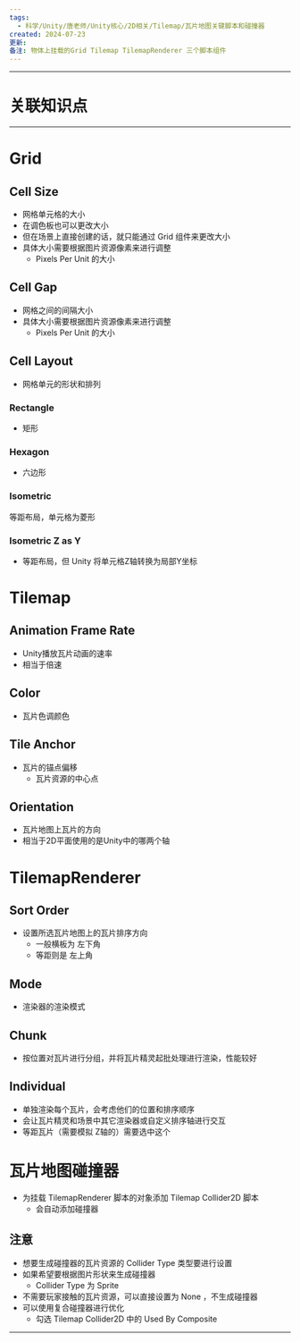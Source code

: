 ```yaml
---
tags:
  - 科学/Unity/唐老师/Unity核心/2D相关/Tilemap/瓦片地图关键脚本和碰撞器
created: 2024-07-23
更新: 
备注: 物体上挂载的Grid Tilemap TilemapRenderer 三个脚本组件
---
```


---
# 关联知识点



---
# Grid
## Cell Size

- 网格单元格的大小
- 在调色板也可以更改大小
- 但在场景上直接创建的话，就只能通过 Grid 组件来更改大小
- 具体大小需要根据图片资源像素来进行调整
	- Pixels Per Unit 的大小
## Cell Gap

- 网格之间的间隔大小
- 具体大小需要根据图片资源像素来进行调整
	- Pixels Per Unit 的大小
## Cell Layout

- 网格单元的形状和排列
### Rectangle

- 矩形
### Hexagon

- 六边形
### Isometric

等距布局，单元格为菱形
### lsometric Z as Y

- 等距布局，但 Unity 将单元格Z轴转换为局部Y坐标
# Tilemap
## Animation Frame Rate

- Unity播放瓦片动画的速率
- 相当于倍速
## Color

- 瓦片色调颜色
## Tile Anchor

- 瓦片的锚点偏移
	- 瓦片资源的中心点
## Orientation

- 瓦片地图上瓦片的方向
- 相当于2D平面使用的是Unity中的哪两个轴
# TilemapRenderer
## Sort Order

- 设置所选瓦片地图上的瓦片排序方向
	- 一般横板为 左下角
	- 等距则是 左上角
## Mode

- 渲染器的渲染模式
## Chunk

- 按位置对瓦片进行分组，并将瓦片精灵起批处理进行渲染，性能较好
## Individual

- 单独渲染每个瓦片，会考虑他们的位置和排序顺序
- 会让瓦片精灵和场景中其它渲染器或自定义排序轴进行交互
- 等距瓦片（需要模拟 Z轴的）需要选中这个
# 瓦片地图碰撞器

- 为挂载 TilemapRenderer 脚本的对象添加 Tilemap Collider2D 脚本
	- 会自动添加碰撞器
## 注意

- 想要生成碰撞器的瓦片资源的 Collider Type 类型要进行设置
- 如果希望要根据图片形状来生成碰撞器
	- Collider Type 为 Sprite
- 不需要玩家接触的瓦片资源，可以直接设置为 None ，不生成碰撞器
- 可以使用复合碰撞器进行优化
	- 勾选 Tilemap Collider2D  中的 Used By Composite

---
